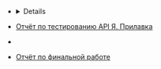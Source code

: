 - <details> [Отчет о тестировании Яндекс Метро](https://docs.google.com/document/d/11eNN4t6qC9QqvE6BEK6mZHMbbzjNKTsuoXkJRHMWnvs/edit?usp=sharing) </details>

- [Отчёт по тестированию API Я. Прилавка](https://docs.google.com/document/d/1a3Rqvh7Dlt2jUzSnwb0zOxY70oVl_x9IOhM7-GvXk8Q/edit?usp=sharing)
- 
- [Отчёт по финальной работе](https://docs.google.com/document/d/1uItqtwu6I9vya5_c3fo6eKk453zYSteIJA8dmEGiH0U/edit?usp=sharing) 
